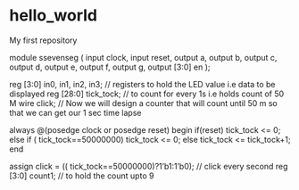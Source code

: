 hello_world
===========

My first repository


module ssevenseg (
input clock, 
input reset, 
output a,
output b,
output c,
output d,
output e,
output f,
output g,
output [3:0] en
); 

reg [3:0] in0, in1, in2, in3;  // registers to hold the LED value i.e data to be displayed
reg [28:0] tick_tock;  // to count for every 1s i.e holds count of 50 M
wire click; 
// Now we will design a counter that will count until 50 m so that we can get our 1 sec time lapse

always @(posedge clock or posedge reset)
begin
if(reset)
tick_tock <= 0;
else if ( tick_tock==50000000)
tick_tock <= 0;
else
tick_tock <= tick_tock+1;
end

assign click = (( tick_tock==50000000)?1’b1:1’b0);  // click every second
reg [3:0] count1;  // to hold the count upto 9
